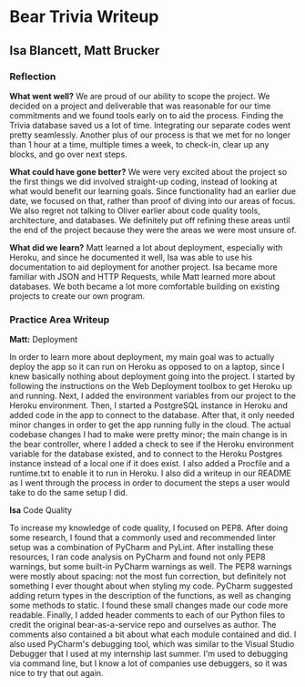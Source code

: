 # Bear Trivia Writeup
## Isa Blancett, Matt Brucker


### Reflection

**What went well?**
We are proud of our ability to scope the project.  We decided on a project and deliverable that was reasonable for our time commitments and we found tools early on to aid the process.  Finding the Trivia database saved us a lot of time.  Integrating our separate codes went pretty seamlessly.  Another plus of our process is that we met for no longer than 1 hour at a time, multiple times a week, to check-in, clear up any blocks, and go over next steps.

**What could have gone better?**
We were very excited about the project so the first things we did involved straight-up coding, instead of looking at what would benefit our learning goals.  Since functionality had an earlier due date, we focused on that, rather than proof of diving into our areas of focus.  We also regret not talking to Oliver earlier about code quality tools, architecture, and databases.  We definitely put off refining these areas until the end of the project because they were the areas we were most unsure of.

**What did we learn?**
Matt learned a lot about deployment, especially with Heroku, and since he documented it well, Isa was able to use his documentation to aid deployment for another project.  Isa became more familiar with JSON and HTTP Requests, while Matt learned more about databases.  We both became a lot more comfortable building on existing projects to create our own program.

### Practice Area Writeup


**Matt:** Deployment

In order to learn more about deployment, my main goal was to actually deploy the app so it can run on Heroku as opposed to on a laptop, since I knew basically nothing about deployment going into the project. I started by following the instructions on the Web Deployment toolbox to get Heroku up and running. Next, I added the environment variables from our project to the Heroku environment. Then, I started a PostgreSQL instance in Heroku and added code in the app to connect to the database. After that, it only needed minor changes in order to get the app running fully in the cloud. The actual codebase changes I had to make were pretty minor; the main change is in the bear controller, where I added a check to see if the Heroku environment variable for the database existed, and to connect to the Heroku Postgres instance instead of a local one if it does exist. I also added a Procfile and a runtime.txt to enable it to run in Heroku. I also did a writeup in our README as I went through the process in order to document the steps a user would take to do the same setup I did.

**Isa** Code Quality

To increase my knowledge of code quality, I focused on PEP8.  After doing some research, I found that a commonly used and recommended linter setup was a combination of PyCharm and PyLint.  After installing these resources, I ran code analysis on PyCharm and found not only PEP8 warnings, but some built-in PyCharm warnings as well.  The PEP8 warnings were mostly about spacing: not the most fun correction, but definitely not something I ever thought about when styling my code.  PyCharm suggested adding return types in the description of the functions, as well as changing some methods to static.  I found these small changes made our code more readable.  Finally, I added header comments to each of our Python files to credit the original bear-as-a-service repo and ourselves as author.  The comments also contained a bit about what each module contained and did.  I also used PyCharm's debugging tool, which was similar to the Visual Studio Debugger that I used at my internship last summer.  I'm used to debugging via command line, but I know a lot of companies use debuggers, so it was nice to try that out again.
